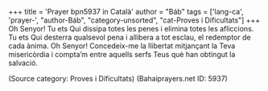 +++
title = 'Prayer bpn5937 in Català'
author = "Báb"
tags = ['lang-ca', 'prayer-', "author-Báb", "category-unsorted", "cat-Proves i Dificultats"]
+++
Oh Senyor! Tu ets Qui dissipa totes les penes i elimina totes les afliccions. Tu ets Qui desterra qualsevol pena i allibera a tot esclau, el redemptor de cada ànima. Oh Senyor! Concedeix-me la llibertat mitjançant la Teva misericòrdia i compta’m entre aquells serfs Teus què han obtingut la salvació.

(Source category: Proves i Dificultats)
(Bahaiprayers.net ID: 5937)
